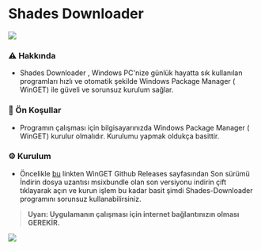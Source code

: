 # Shades Downloader

![](https://archive.org/download/1111_20221004/1111.png)

### ⚠️ Hakkında

 - Shades Downloader , Windows PC'nize günlük hayatta sık kullanılan programları
 hızlı ve otomatik şekilde Windows Package Manager ( WinGET) ile güveli ve sorunsuz kurulum sağlar.
 
### 🛑 Ön Koşullar

- Programın çalışması için bilgisayarınızda Windows Package Manager ( WinGET) kurulur olmalıdır. Kurulumu yapmak oldukça basittir.


### ⚙️ Kurulum
- Öncelikle [bu](http://https://github.com/microsoft/winget-cli/releases "bu") linkten WinGET Github Releases sayfasından Son sürümü İndirin dosya uzantısı msixbundle olan son versiyonu indirin çift tıklayarak açın ve kurun işlem bu kadar basit şimdi Shades-Downloader programını sorunsuz kullanabilirsiniz.

> **Uyarı: Uygulamanın çalışması için internet bağlantınızın olması GEREKİR.**

![](https://archive.org/download/ss_20221004/ss.PNG)




